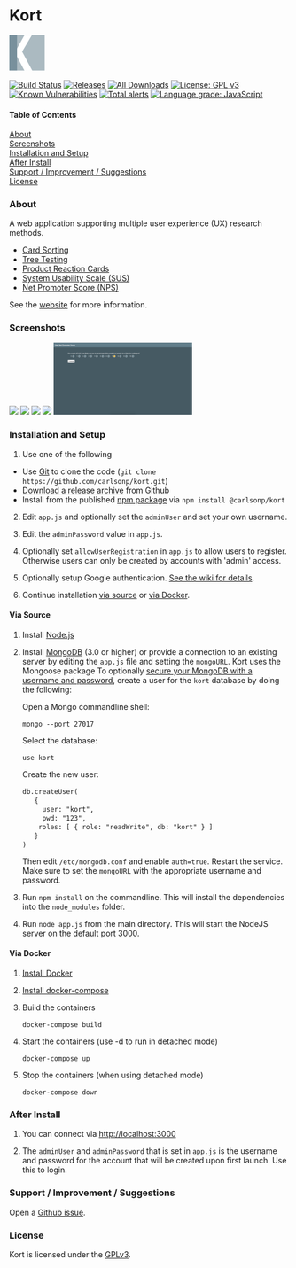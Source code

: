 Kort
===========

![Kort Icon](https://raw.githubusercontent.com/carlsonp/kort/master/public/images/logo-64.png)


[![Build Status](https://travis-ci.com/carlsonp/kort.svg?branch=master)](https://travis-ci.com/carlsonp/kort)
[![Releases](https://img.shields.io/github/release/carlsonp/kort.svg)](https://github.com/carlsonp/kort/releases/latest)
[![All Downloads](https://img.shields.io/github/downloads/carlsonp/kort/total.svg)](http://www.somsubhra.com/github-release-stats/?username=carlsonp&repository=kort)
[![License: GPL v3](https://img.shields.io/badge/License-GPL%20v3-blue.svg)](https://www.gnu.org/licenses/gpl-3.0)
[![Known Vulnerabilities](https://snyk.io/test/github/carlsonp/kort/badge.svg)](https://snyk.io/test/github/carlsonp/kort)
[![Total alerts](https://img.shields.io/lgtm/alerts/g/carlsonp/kort.svg?logo=lgtm&logoWidth=18)](https://lgtm.com/projects/g/carlsonp/kort/alerts/)
[![Language grade: JavaScript](https://img.shields.io/lgtm/grade/javascript/g/carlsonp/kort.svg?logo=lgtm&logoWidth=18)](https://lgtm.com/projects/g/carlsonp/kort/context:javascript)

#### Table of Contents  
[About](#About)  
[Screenshots](#Screenshots)  
[Installation and Setup](#Installation)  
[After Install](#AfterInstall)  
[Support / Improvement / Suggestions](#Support)  
[License](#License)


<a name="About"/>

### About

A web application supporting multiple user experience (UX) research methods.

* [Card Sorting](https://en.wikipedia.org/wiki/Card_sorting)
* [Tree Testing](https://en.wikipedia.org/wiki/Tree_testing)
* [Product Reaction Cards](https://en.wikipedia.org/wiki/Microsoft_Reaction_Card_Method_%28Desirability_Testing%29)
* [System Usability Scale (SUS)](https://en.wikipedia.org/wiki/System_usability_scale)
* [Net Promoter Score (NPS)](https://www.netpromoter.com/know/)

See the [website](https://carlsonp.github.io/kort/) for more information.

<a name="Screenshots"/>

### Screenshots

<img src="https://raw.githubusercontent.com/carlsonp/kort/master/docs/cs.png" width="250"/>
<img src="https://raw.githubusercontent.com/carlsonp/kort/master/docs/tt.png" width="250"/>
<img src="https://raw.githubusercontent.com/carlsonp/kort/master/docs/prc.png" width="250"/>
<img src="https://raw.githubusercontent.com/carlsonp/kort/master/docs/sus.png" width="250"/>
<img src="https://raw.githubusercontent.com/carlsonp/kort/master/docs/nps.png" width="250"/>


<a name="Installation"/>

### Installation and Setup

1. Use one of the following

  * Use [Git](https://git-scm.com/) to clone the code (`git clone https://github.com/carlsonp/kort.git`)
  * [Download a release archive](https://github.com/carlsonp/kort/releases) from Github
  * Install from the published [npm package](https://www.npmjs.com/package/@carlsonp/kort) via `npm install @carlsonp/kort`

2. Edit `app.js` and optionally set the `adminUser` and set your own username.

3. Edit the `adminPassword` value in `app.js`.

4. Optionally set `allowUserRegistration` in `app.js` to allow users to register.  Otherwise users can only be created by accounts with 'admin' access.

5. Optionally setup Google authentication.  [See the wiki for details](https://github.com/carlsonp/kort/wiki/Setting-up-Google-Authentication).

6. Continue installation [via source](#ViaSource) or
[via Docker](#ViaDocker).

<a name="ViaSource"/>

#### Via Source

1. Install [Node.js](https://nodejs.org)

2. Install [MongoDB](https://www.mongodb.com/) (3.0 or higher) or provide a connection to an existing server
by editing the `app.js` file and setting the `mongoURL`.  Kort uses the Mongoose package To optionally [secure your MongoDB with a username
and password](https://stackoverflow.com/questions/4881208/how-to-secure-mongodb-with-username-and-password/19768877),
create a user for the `kort` database by doing the following:

    Open a Mongo commandline shell:
    ```
    mongo --port 27017
    ```

    Select the database:
    ```
    use kort
    ```

    Create the new user:
    ```
    db.createUser(
       {
         user: "kort",
         pwd: "123",
        roles: [ { role: "readWrite", db: "kort" } ]
       }
    )
    ```

    Then edit `/etc/mongodb.conf` and enable `auth=true`.  Restart the service.  Make sure to set
    the `mongoURL` with the appropriate username and password.

3. Run `npm install` on the commandline.  This will install the dependencies into the `node_modules` folder.

4. Run `node app.js` from the main directory.  This will start the NodeJS server
on the default port 3000.

<a name="ViaDocker"/>

#### Via Docker

1. [Install Docker](https://docs.docker.com/install/)

2. [Install docker-compose](https://docs.docker.com/compose/install/)

3. Build the containers

    ```
    docker-compose build
    ```

4. Start the containers (use -d to run in detached mode)

    ```
    docker-compose up
    ```

5. Stop the containers (when using detached mode)

    ```
    docker-compose down
    ```


<a name='AfterInstall'/>

### After Install

1. You can connect via [http://localhost:3000](http://localhost:3000)

2. The `adminUser` and `adminPassword` that is set in `app.js` is the username and password for the account that will be created upon first launch.  Use this to login.


<a name="Support"/>

### Support / Improvement / Suggestions

Open a [Github issue](https://github.com/carlsonp/kort/issues).

<a name="License"/>

### License

Kort is licensed under the [GPLv3](https://www.gnu.org/licenses/gpl-3.0.en.html).
